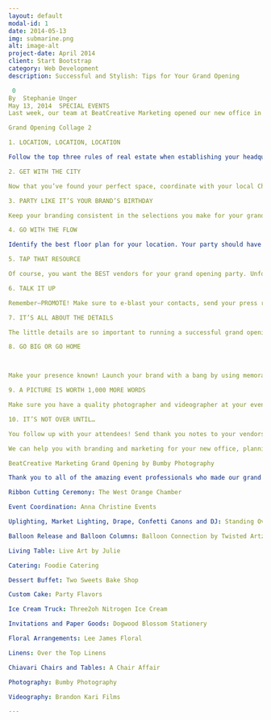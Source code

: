 ```yaml
---
layout: default
modal-id: 1
date: 2014-05-13
img: submarine.png
alt: image-alt
project-date: April 2014
client: Start Bootstrap
category: Web Development
description: Successful and Stylish: Tips for Your Grand Opening

 0
By  Stephanie Unger
May 13, 2014  SPECIAL EVENTS
Last week, our team at BeatCreative Marketing opened our new office in style with a ribbon cutting ceremony and grand opening party. Check out some of our behind the scenes social media snapshots and then read how we can help you achieve similar results.

Grand Opening Collage 2

1. LOCATION, LOCATION, LOCATION

Follow the top three rules of real estate when establishing your headquarters. The location of your office will set the tone for how your business develops. Want to gain interest through word-of-mouth and passers-by? Select a store front in a popular shopping area or a shop near a busy intersection. If you’d rather have a quiet haven to boost creative energy, try to find location near something you find inspiring: a body of water, museum, or park, perhaps.

2. GET WITH THE CITY

Now that you’ve found your perfect space, coordinate with your local Chamber of Commerce to conduct a ribbon cutting ceremony or sponsored grand opening party. Since the event will most likely go on the city’s event calendar, you’ll naturally gain more curious attendees and get a little free advertising.

3. PARTY LIKE IT’S YOUR BRAND’S BIRTHDAY

Keep your branding consistent in the selections you make for your grand opening party. From the colors to the refreshments to the entertainment, your brand should be represented in all aspects of the event. For example, if your company focuses on healthy living, it may not be a wise choice to serve pizza and cupcakes.

4. GO WITH THE FLOW

Identify the best floor plan for your location. Your party should have an easy flow to it that makes mingling easy. Are there certain elements that you want to highlight for your guests? Make sure important aspects of the party are in prominent places or put on display. Also, consider the elements: where can you place food and drink so it is not disturbed by wind, rain, heat, snow, etcetera?

5. TAP THAT RESOURCE

Of course, you want the BEST vendors for your grand opening party. Unfortunately, the best often comes at a price. If you’d rather not spend all of your hard-earned cash, make sure you consider your resources and connections. Do you have friends or family in the service industry? See if you can have them donate their time to bartend or pass hors d’oeuvres, or use their employee discount on catering. Can you barter your services to feature any of your clients?

6. TALK IT UP

Remember—PROMOTE! Make sure to e-blast your contacts, send your press release to local newspapers and magazines, create an event on Facebook, post frequently on social media leading up to the event, write blogs about your upcoming party, and tell everyone you meet! You can’t have too much promotion–this is a big deal!

7. IT’S ALL ABOUT THE DETAILS

The little details are so important to running a successful grand opening. Send personal invites to your VIPs and prospective clients. Include branded details wherever possible. Make your attendees feel special by offering goody bags or other takeaway. All of these touches will help you be on top of your game.

8. GO BIG OR GO HOME



Make your presence known! Launch your brand with a bang by using memorable, attention-grabbing effects. Add excitement (and close-proximity promotion) with a pop of a confetti canon, excitement of a balloon release, or blaze of searchlight for a nighttime event.

9. A PICTURE IS WORTH 1,000 MORE WORDS

Make sure you have a quality photographer and videographer at your event. Capturing the highlights will help you promote post-event. Attendees can reminisce about their favorite moments and people who missed the party can get still an idea of how amazing your company is.

10. IT’S NOT OVER UNTIL…

You follow up with your attendees! Send thank you notes to your vendors (either via e-mail or snail mail). Thank your clients for attending either personally, or through a dedicated e-blast. Most importantly, contact everyone who inquired about your company! Ideally, your grand opening party should solidify relationships and garner new ones.

We can help you with branding and marketing for your new office, planning your grand opening, and creating promotional materials and social media posts for the event–just ask us how!

BeatCreative Marketing Grand Opening by Bumby Photography

Thank you to all of the amazing event professionals who made our grand opening an event to remember:

Ribbon Cutting Ceremony: The West Orange Chamber

Event Coordination: Anna Christine Events

Uplighting, Market Lighting, Drape, Confetti Canons and DJ: Standing Ovation Entertainment

Balloon Release and Balloon Columns: Balloon Connection by Twisted Artz

Living Table: Live Art by Julie

Catering: Foodie Catering

Dessert Buffet: Two Sweets Bake Shop

Custom Cake: Party Flavors

Ice Cream Truck: Three2oh Nitrogen Ice Cream

Invitations and Paper Goods: Dogwood Blossom Stationery

Floral Arrangements: Lee James Floral

Linens: Over the Top Linens

Chiavari Chairs and Tables: A Chair Affair

Photography: Bumby Photography

Videography: Brandon Kari Films

---
```

